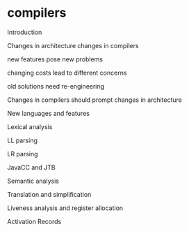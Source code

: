 # compilers

Introduction

Changes in architecture changes in compilers

new features pose new problems

changing costs lead to different concerns

old solutions need re-engineering

Changes in compilers should prompt changes in architecture

New languages and features

Lexical analysis

LL parsing

LR parsing

JavaCC and JTB

Semantic analysis

Translation and simplification

Liveness analysis and register allocation

Activation Records